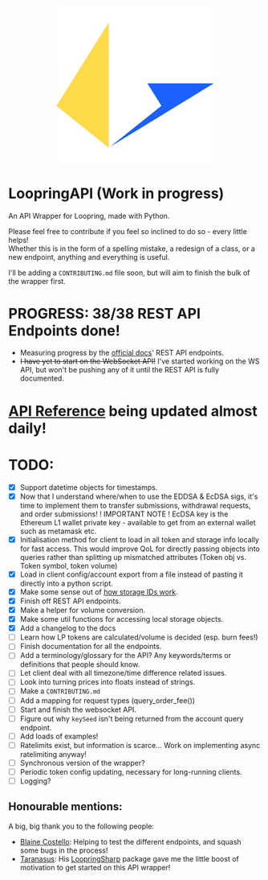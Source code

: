 <p align="center" width="100%">
    <img src="docs/Loopring.py.png" alt="LoopringAPI Logo" width="312">
</p>

# LoopringAPI (Work in progress)

An API Wrapper for Loopring, made with Python.

Please feel free to contribute if you feel so inclined to do so - every little helps!  
Whether this is in the form of a spelling mistake, a redesign of a class, or a new endpoint, anything and everything is useful.

I'll be adding a `CONTRIBUTING.md` file soon, but will aim to finish the bulk of the wrapper first.

# PROGRESS: 38/38 REST API Endpoints done!

- Measuring progress by the [official docs](https://docs.loopring.io/en/)' REST API endpoints.
- ~~I have yet to start on the WebSocket API!~~ I've started working on the WS API, but won't be pushing any of it until the REST API is fully documented.

# [API Reference](https://diggydev.co.uk/loopring/index.html) being updated almost daily!

# TODO:

- [x] Support datetime objects for timestamps.
- [x] Now that I understand where/when to use the EDDSA & EcDSA sigs, it's time to implement them to transfer submissions, withdrawal requests, and order submissions! ! IMPORTANT NOTE ! EcDSA key is the Ethereum L1 wallet private key - available to get from an external wallet such as metamask etc.
- [x] Initialisation method for client to load in all token and storage info locally for fast access. This would improve QoL for directly passing objects into queries rather than splitting up mismatched attributes (Token obj vs. Token symbol, token volume)
- [x] Load in client config/account export from a file instead of pasting it directly into a python script.
- [x] Make some sense out of [how storage IDs work](https://github.com/Loopring/protocols/blob/master/packages/loopring_v3/DESIGN.md#storage).
- [x] Finish off REST API endpoints.
- [x] Make a helper for volume conversion.
- [x] Make some util functions for accessing local storage objects.
- [x] Add a changelog to the docs
- [ ] Learn how LP tokens are calculated/volume is decided (esp. burn fees!)
- [ ] Finish documentation for all the endpoints.
- [ ] Add a terminology/glossary for the API? Any keywords/terms or definitions that people should know.
- [ ] Let client deal with all timezone/time difference related issues.
- [ ] Look into turning prices into floats instead of strings.
- [ ] Make a `CONTRIBUTING.md`
- [ ] Add a mapping for request types (query_order_fee())
- [ ] Start and finish the websocket API.
- [ ] Figure out why `keySeed` isn't being returned from the account query endpoint.
- [ ] Add loads of examples!
- [ ] Ratelimits exist, but information is scarce... Work on implementing async ratelimiting anyway!
- [ ] Synchronous version of the wrapper?
- [ ] Periodic token config updating, necessary for long-running clients.
- [ ] Logging?

## Honourable mentions:

A big, big thank you to the following people:

- [Blaine Costello](https://github.com/blainecostello): Helping to test the different endpoints, and squash some bugs in the process!
- [Taranasus](https://github.com/taranasus): His [LoopringSharp](https://github.com/taranasus/LoopringSharp) package gave me the little boost of motivation to get started on this API wrapper!
